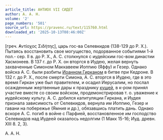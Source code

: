 ```yaml
---
article_title: АНТИОХ VII СИДЕТ
author: А. А. Н.
volume: '2'
page_numbers: '501'
source_url: https://pravenc.ru/text/115760.html
downloaded_at: '2025-10-13T08:46:00Z'
---
```


[греч. ̓Αντίοχος Σιδήτης], царь гос-ва Селевкидов (138-129 до Р. Х.). Пытаясь восстановить свое могущество, подорванное событиями 1-й пол.- сер. II в. до Р. Х., А. С. столкнулся с иудейским гос-вом династии Хасмонеев. В 137 г. до Р. Х. он вторгся в Иудею, желая вернуть захваченные Симоном Маккавеем Иоппию (Яффу) и Гезер. Однако войска А. С. были разбиты [Иоанном Гирканом](<https://pravenc.ru/text/Иоанном Гирканом.html>) в битве при Кедроне. В 132 г. до Р. Х., после смерти Симона, А. С. вторгся в Иудею, где в это время Гиркан уже был правителем, и осадил Иерусалим, но послал осажденным жертвенные дары к празднику [кущей](https://pravenc.ru/text/кущей.html), в к-ром принял участие вместе со своим войском, продемонстрировав т. о. уважение к иудейскому культу. А. С. добился капитуляции Гиркана, и Иудея признала зависимость от Селевкидов, вернула им Иоппию, Гезер и гавани на побережье (Ямния и др.), обязавшись платить дань. Однако вскоре А. С. погиб в войне с Парфией, восстановленное им господство Селевкидов над Иудеей оказалось недолгим (1 Макк 15-16; Иуд. древн. XIII 8. 2, 3).

А. А. Н.
